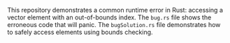 This repository demonstrates a common runtime error in Rust: accessing a vector element with an out-of-bounds index.  The `bug.rs` file shows the erroneous code that will panic. The `bugSolution.rs` file demonstrates how to safely access elements using bounds checking.